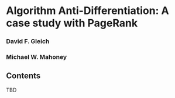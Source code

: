 Algorithm Anti-Differentiation: A case study with PageRank
================

### David F. Gleich
### Michael W. Mahoney

Contents
--------

TBD